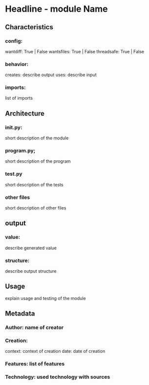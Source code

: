 # Headline - module Name

## Characteristics
### config:
wantdiff: 	True | False
wantsfiles: 	True | False
threadsafe: 	True | False
### behavior:
creates: 	describe output
uses: 		describe input
### imports:	
list of imports

## Architecture
### __init__.py:
short description of the module
### program.py;
short description of the program
### test.py
short description of the tests
### other files
short description of other files

## output
### value:
describe generated value
### structure:
describe output structure

## Usage
explain usage and testing of the module

## Metadata
### Author: name of creator
### Creation:
context: context of creation
date: date of creation
### Features: list of features
### Technology: used technology with sources

